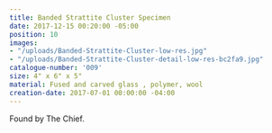 ```yaml
---
title: Banded Strattite Cluster Specimen
date: 2017-12-15 00:20:00 -05:00
position: 10
images:
- "/uploads/Banded-Strattite-Cluster-low-res.jpg"
- "/uploads/Banded-Strattite-Cluster-detail-low-res-bc2fa9.jpg"
catalogue-number: '009'
size: 4" x 6" x 5"
material: Fused and carved glass , polymer, wool
creation-date: 2017-07-01 00:00:00 -04:00
---
```


Found by The Chief.